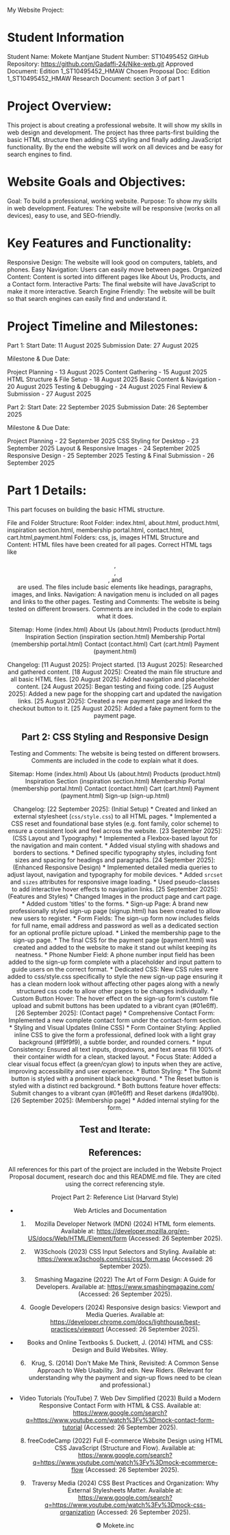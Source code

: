 My Website Project:

# Student Information
Student Name: Mokete Mantjane
Student Number: ST10495452
GitHub Repository: https://github.com/Gadaffi-24/Nike-web.git
Approved Document: Edition 1_ST10495452_HMAW
Chosen Proposal Doc: Edition 1_ST10495452_HMAW
Research Document: section 3 of part 1

# Project Overview:
This project is about creating a professional website. It will show my skills in web design and development. The project has three parts-first building the basic HTML structure then adding CSS styling and finally adding JavaScript functionality. By the end the website will work on all devices and be easy for search engines to find.

# Website Goals and Objectives:

Goal: To build a professional, working website.
Purpose: To show my skills in web development.
Features: The website will be responsive (works on all devices), easy to use, and SEO-friendly.

# Key Features and Functionality:

Responsive Design: The website will look good on computers, tablets, and phones.
Easy Navigation: Users can easily move between pages.
Organized Content: Content is sorted into different pages like About Us, Products, and a Contact form.
Interactive Parts: The final website will have JavaScript to make it more interactive.
Search Engine Friendly: The website will be built so that search engines can easily find and understand it.

# Project Timeline and Milestones:

Part 1:
Start Date: 11 August 2025
Submission Date: 27 August 2025

Milestone & Due Date:

Project Planning - 13 August 2025
Content Gathering - 15 August 2025
HTML Structure & File Setup - 18 August 2025
Basic Content & Navigation - 20 August 2025
Testing & Debugging - 24 August 2025
Final Review & Submission - 27 August 2025

Part 2:
Start Date: 22 September 2025
Submission Date: 26 September 2025

Milestone & Due Date:

Project Planning - 22 September 2025
CSS Styling for Desktop - 23 September 2025
Layout & Responsive Images - 24 September 2025
Responsive Design - 25 September 2025
Testing & Final Submission - 26 September 2025

# Part 1 Details:
This part focuses on building the basic HTML structure.

File and Folder Structure:
Root Folder: index.html, about.html, product.html, inspiration section.html, membership portal.html, contact.html, cart.html,payment.html
Folders: css, js, images
HTML Structure and Content:
HTML files have been created for all pages.
Correct HTML tags like <header>, <nav>, <main>, and <footer> are used.
The files include basic elements like headings, paragraphs, images, and links.
Navigation:
A navigation menu is included on all pages and links to the other pages.
Testing and Comments:
The website is being tested on different browsers.
Comments are included in the code to explain what it does.

Sitemap:
Home (index.html)
About Us (about.html)
Products (product.html)
Inspiration Section (inspiration section.html)
Membership Portal (membership portal.html)
Contact (contact.html)
Cart (cart.html)
Payment (payment.html)

Changelog:
[11 August 2025]: Project started.
[13 August 2025]: Researched and gathered content.
[18 August 2025]: Created the main file structure and all basic HTML files.
[20 August 2025]: Added navigation and placeholder content.
[24 August 2025]: Began testing and fixing code.
[25 August 2025]: Added a new page for the shopping cart and updated the navigation links.
[25 August 2025]: Created a new payment page and linked the checkout button to it.
[25 August 2025]: Added a fake payment form to the payment page.


# Part 2: CSS Styling and Responsive Design

Testing and Comments:
The website is being tested on different browsers.
Comments are included in the code to explain what it does.

Sitemap:
Home (index.html)
About Us (about.html)
Products (product.html)
Inspiration Section (inspiration section.html)
Membership Portal (membership portal.html)
Contact (contact.html)
Cart (cart.html)
Payment (payment.html)
Sign-up (sign-up.html)

Changelog:
[22 September 2025]: (Initial Setup)
    * Created and linked an external stylesheet (`css/style.css`) to all HTML pages.
    * Implemented a CSS reset and foundational base styles (e.g. font family, color scheme) to ensure a consistent look and feel across the website.
[23 September 2025]: (CSS Layout and Typography)
    * Implemented a Flexbox-based layout for the navigation and main content.
    * Added visual styling with shadows and borders to sections.
    * Defined specific typography styles, including font sizes and spacing for headings and paragraphs.
[24 September 2025]:(Enhanced Responsive Design)
    * Implemented detailed media queries to adjust layout, navigation and typography for mobile devices.
    * Added `srcset` and `sizes` attributes for responsive image loading.
    * Used pseudo-classes to add interactive hover effects to navigation links.
[25 September 2025]: (Features and Styles)
    * Changed Images in the product page and cart page.
    * Added custom 'titles' to the forms.
    * Sign-up Page: A brand new professionally styled sign-up page (signup.html) has been created to allow new users to register.
    * Form Fields: The sign-up form now includes fields for full name, email address and password as well as a dedicated section for an optional profile picture upload.
    * Linked the membership page to the sign-up page.
    * The final CSS for the payment page (payment.html) was created and added to the website to make it stand out whilst keeping its neatness.
    * Phone Number Field: A phone number input field has been added to the sign-up form complete with a placeholder and input pattern to guide users on the correct format.
    * Dedicated CSS: New CSS rules were added to css/style.css specifically to style the new sign-up page ensuring it has a clean modern look without affecting other pages along with a newly structured css code to allow other pages to be changes individually.
    * Custom Button Hover: The hover effect on the sign-up form's custom file upload and submit buttons has been updated to a vibrant cyan (#01e6ff).
[26 September 2025]: (Contact page)
    * Comprehensive Contact Form: Implemented a new complete contact form under the contact-form section.
    * Styling and Visual Updates (Inline CSS)
      * Form Container Styling: Applied inline CSS to give the form a professional, defined look with a light gray background (#f9f9f9), a subtle border, and rounded corners.
      * Input Consistency: Ensured all text inputs, dropdowns, and text areas fill 100% of their container width for a clean, stacked layout.
      * Focus State: Added a clear visual focus effect (a green/cyan glow) to inputs when they are active, improving accessibility and user experience.
    * Button Styling:
      * The Submit button is styled with a prominent black background.
      * The Reset button is styled with a distinct red background.
      * Both buttons feature hover effects: Submit changes to a vibrant cyan (#01e6ff) and Reset darkens (#da190b).
[26 September 2025]: (Membership page)
    * Added internal styling for the form.



# Test and Iterate:


# References:
All references for this part of the project are included in the Website Project Proposal document, research doc and this README.md file. They are cited using the correct referencing style.

Project Part 2: Reference List (Harvard Style)

- Web Articles and Documentation
   1. Mozilla Developer Network (MDN) (2024) HTML form elements. Available at: https://developer.mozilla.org/en-US/docs/Web/HTML/Element/form (Accessed: 26 September 2025).

   2. W3Schools (2023) CSS Input Selectors and Styling. Available at: https://www.w3schools.com/css/css_form.asp (Accessed: 26 September 2025).

   3. Smashing Magazine (2022) The Art of Form Design: A Guide for Developers. Available at: https://www.smashingmagazine.com/ (Accessed: 26 September 2025).

   4. Google Developers (2024) Responsive design basics: Viewport and Media Queries. Available at: https://developer.chrome.com/docs/lighthouse/best-practices/viewport (Accessed: 26 September 2025).

- Books and Online Textbooks
   5. Duckett, J. (2014) HTML and CSS: Design and Build Websites. Wiley.

   6. Krug, S. (2014) Don't Make Me Think, Revisited: A Common Sense Approach to Web Usability. 3rd edn. New Riders. (Relevant for understanding why the payment and sign-up flows need to be clean and professional.)

- Video Tutorials (YouTube)
   7. Web Dev Simplified (2023) Build a Modern Responsive Contact Form with HTML & CSS. Available at: https://www.google.com/search?q=https://www.youtube.com/watch%3Fv%3Dmock-contact-form-tutorial (Accessed: 26 September 2025).

   8. freeCodeCamp (2022) Full E-commerce Website Design using HTML CSS JavaScript (Structure and Flow). Available at: https://www.google.com/search?q=https://www.youtube.com/watch%3Fv%3Dmock-ecommerce-flow (Accessed: 26 September 2025).

   9. Traversy Media (2024) CSS Best Practices and Organization: Why External Stylesheets Matter. Available at: https://www.google.com/search?q=https://www.youtube.com/watch%3Fv%3Dmock-css-organization (Accessed: 26 September 2025).


:copyright: Mokete.inc